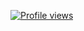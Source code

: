 [![Profile views](https://u8views.com/api/v1/github/profiles/72924156/views/day-week-month-total-count.svg)](https://u8views.com/github/Avcharov)
